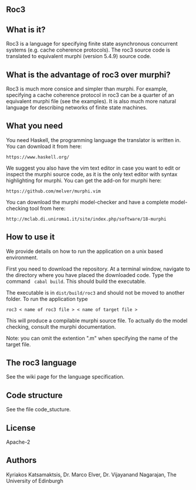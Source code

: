 Roc3
---

What is it?
---
Roc3 is a language for specifying finite state asynchronous concurrent systems
(e.g. cache coherence protocols). The roc3 source code is translated to
equivalent murphi (version 5.4.9) source code.


What is the advantage of roc3 over murphi?
---

Roc3 is much more consice and simpler than murphi. For example, specifying a
cache coherence protocol in roc3 can be a quarter of an equivalent murphi file
(see the examples). It is also much more natural language for describing
networks of finite state machines.


What you need
-------

You need Haskell, the programming language the translator is written in. You
can download it from here:

`https://www.haskell.org/`


We suggest you also have the vim text editor in case you want to edit or
inspect the murphi source code, as it is the only text editor with syntax
highlighting for murphi. You can get the add-on for murphi here:

`https://github.com/melver/murphi.vim`


You can download the murphi model-checker and have a complete model-checking
tool from here:

 `http://mclab.di.uniroma1.it/site/index.php/software/18-murphi`



How to use it
------
We provide details on how to run the application on a unix based environment.

First you need to download the repository. At a terminal window, navigate to the directory where you have placed the downloaded code. Type the command ``` cabal build```. This should build the executable.

The executable is in `dist/build/roc3` and should not be moved to another folder. To run the application type

`roc3 < name of roc3 file > < name of target file > `

This will produce a compilable murphi source file. To actually do the model checking, consult the murphi documentation.

Note: you can omit the extention ".m" when specifying the name of the target file.

The roc3 language
-----
See the wiki page for the language specification.

Code structure
------
See the file code_stucture.

License
-----
Apache-2

Authors
----
Kyriakos Katsamaktsis, Dr. Marco Elver, Dr. Vijayanand Nagarajan, The University of Edinburgh
